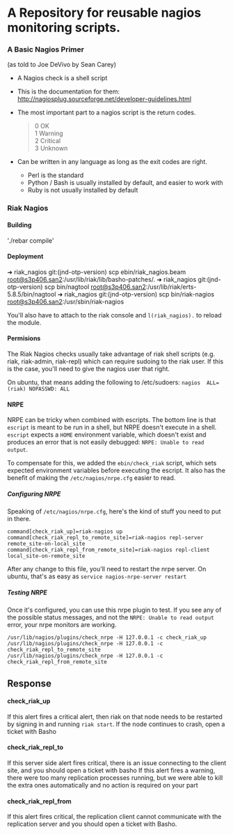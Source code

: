 # A Repository for reusable nagios monitoring scripts.

### A Basic Nagios Primer 
(as told to Joe DeVivo by Sean Carey)

* A Nagios check is a shell script

* This is the documentation for them: http://nagiosplug.sourceforge.net/developer-guidelines.html

* The most important part to a nagios script is the return codes.

  >  0 OK  
  >  1 Warning   
  >  2 Critical  
  >  3 Unknown  
  
* Can be written in any language as long as the exit codes are right.

  * Perl is the standard
  * Python / Bash is usually installed by default, and easier to work with
  * Ruby is not usually installed by default

### Riak Nagios

#### Building
'./rebar compile'

#### Deployment
➜  riak_nagios git:(jnd-otp-version) scp ebin/riak_nagios.beam root@s3p406.san2:/usr/lib/riak/lib/basho-patches/.
➜  riak_nagios git:(jnd-otp-version) scp bin/nagtool root@s3p406.san2:/usr/lib/riak/erts-5.8.5/bin/nagtool
➜  riak_nagios git:(jnd-otp-version) scp bin/riak-nagios root@s3p406.san2:/usr/sbin/riak-nagios

You'll also have to attach to the riak console and `l(riak_nagios).` to reload the module.


#### Permisions
The Riak Nagios checks usually take advantage of riak shell scripts (e.g. riak, riak-admin, riak-repl) which can 
require sudoing to the riak user. If this is the case, you'll need to give the nagios user that right.

On ubuntu, that means adding the following to /etc/sudoers: `nagios  ALL=(riak) NOPASSWD: ALL`

#### NRPE
NRPE can be tricky when combined with escripts. The bottom line is that `escript` is meant to be run in a shell, but NRPE
doesn't execute in a shell. `escript` expects a `HOME` environment variable, which doesn't exist and produces an error 
that is not easily debugged: `NRPE: Unable to read output`.

To compensate for this, we added the `ebin/check_riak` script, which sets expected environment variables before executing 
the escript. It also has the benefit of making the `/etc/nagios/nrpe.cfg` easier to read.

##### Configuring NRPE
Speaking of `/etc/nagios/nrpe.cfg`, here's the kind of stuff you need to put in there.

```
command[check_riak_up]=riak-nagios up 
command[check_riak_repl_to_remote_site]=riak-nagios repl-server remote_site-on-local_site
command[check_riak_repl_from_remote_site]=riak-nagios repl-client local_site-on-remote_site
```

After any change to this file, you'll need to restart the nrpe server. On ubuntu, that's as easy as `service nagios-nrpe-server restart`

##### Testing NRPE
Once it's configured, you can use this nrpe plugin to test. If you see any of the possible status messages, and not the 
`NRPE: Unable to read output` error, your nrpe monitors are working.

```
/usr/lib/nagios/plugins/check_nrpe -H 127.0.0.1 -c check_riak_up
/usr/lib/nagios/plugins/check_nrpe -H 127.0.0.1 -c check_riak_repl_to_remote_site
/usr/lib/nagios/plugins/check_nrpe -H 127.0.0.1 -c check_riak_repl_from_remote_site
```

## Response
#### check_riak_up 
If this alert fires a critical alert, then riak on that node needs to be restarted by signing in and running `riak start`. If the node continues to crash, open a ticket with Basho

#### check_riak_repl_to
If this server side alert fires critical, there is an issue connecting to the client site, and you should open a ticket with basho
If this alert fires a warning, there were too many replication processes running, but we were able to kill the extra ones automatically and no action is required on your part

#### check_riak_repl_from
If this alert fires critical, the replication client cannot communicate with the replication server and you should open a ticket with Basho.
